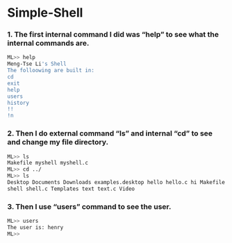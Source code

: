 # Simple-Shell

### 1. The first internal command I did was “help” to see what the internal commands are.  
```sh
ML>> help
Meng-Tse Li's Shell
The folloowing are built in:
cd
exit
help
users
history
!!
!n
```

### 2. Then I do external command “ls” and internal “cd” to see and change my file directory.
```sh
ML>> ls
Makefile myshell myshell.c
ML>> cd ../
ML>> ls
Desktop Documents Downloads examples.desktop hello hello.c hi Makefile Music myshell myshell.c Pictures Public
shell shell.c Templates text text.c Video
```

### 3. Then I use “users” command to see the user.
```sh
ML>> users
The user is: henry
ML>>
```